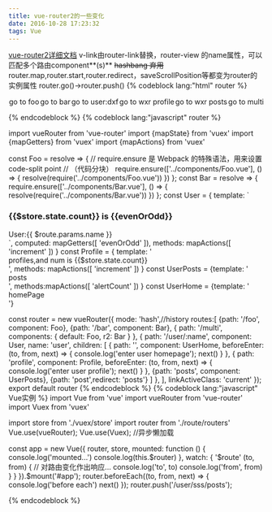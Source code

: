 ```yaml
---
title: vue-router2的一些变化
date: 2016-10-28 17:23:32
tags: Vue
---
```

[vue-router2详细文档](http://router.vuejs.org/zh-cn/index.html)
v-link由router-link替换，router-view 的name属性，可以匹配多个路由component**(s)**
~~hashbang 弃用~~
router.map,router.start,router.redirect，saveScrollPosition等都变为router的实例属性
router.go()->router.push()
{% codeblock lang:"html" router %}
<p style="display: flex;justify-content:space-around;
    align-items:center;flex-flow:row wrap;align-content:flex-start;">
    <router-link to="/foo">go to foo</router-link>
    <router-link to="/bar">go to bar</router-link>
    <router-link to="/user/dxf">go to user:dxf</router-link>
    <router-link to="/user/wxr/profile">go to wxr profile</router-link>
    <router-link to="/user/wxr/posts">go to wxr posts</router-link>
    <router-link to="/multi">go to multi</router-link>
  </p>
  <transition name="fade" mode="out-in">
    <keep-alive>
      <router-view name="default"></router-view>
      <router-view name="r2"></router-view>
    </keep-alive>
  </transition>
{% endcodeblock %}
<!--more-->
{% codeblock lang:"javascript" router %}

import vueRouter from 'vue-router'
import {mapState} from 'vuex'
import {mapGetters} from 'vuex'
import {mapActions} from 'vuex'

const Foo = resolve => {
  // require.ensure 是 Webpack 的特殊语法，用来设置 code-split point
  // （代码分块）
  require.ensure(['../components/Foo.vue'], () => {
    resolve(require('../components/Foo.vue'))
  })
};
const Bar = resolve => {
  require.ensure(['../components/Bar.vue'], () => {
    resolve(require('../components/Bar.vue'))
  })
};
const User = {
  template: `<section>
  <h3>{{$store.state.count}} is {{evenOrOdd}}</h3>
  <div @click="increment">User:{{ $route.params.name }}</div>
  <router-view></router-view>
</section>`,
  computed: mapGetters([
    'evenOrOdd'
  ]),
  methods: mapActions([
    'increment'
  ])
}
const Profile = {
  template: '<div @click="increment">profiles,and num is {{$store.state.count}}</div>',
  methods: mapActions([
    'increment'
  ])
}
const UserPosts = {template: '<div @click="alertCount">posts</div>',
  methods:mapActions([
    'alertCount'
  ])
}
const UserHome = {template: '<div>homePage</div>'}


const router = new vueRouter({
  mode: 'hash',//history
  routes:[
    {path: '/foo', component: Foo},
    {path: '/bar', component: Bar},
    {
      path: '/multi', components: {
      default: Foo,
      r2: Bar
      }
    },
    {
      path: '/user/:name', component: User, name: 'user',
      children: [
        {
          path: '', component: UserHome,
          beforeEnter: (to, from, next) => {
            console.log('enter user homepage');
            next()
          }
        },
        {
          path: 'profile', component: Profile,
          beforeEnter: (to, from, next) => {
            console.log('enter user profile');
            next()
          }
        },
        {path: 'posts', component: UserPosts},
        {path: 'post',redirect: 'posts'}
      ]
    },
  ],
  linkActiveClass: 'current'
});
export default router
{% endcodeblock %}
{% codeblock lang:"javascript" Vue实例 %}
import  Vue from 'vue'
import vueRouter from 'vue-router'
import Vuex from 'vuex'

import store from './vuex/store'
import router from './route/routers'
Vue.use(vueRouter);
Vue.use(Vuex);
//异步懒加载

const app = new Vue({
  router,
  store,
  mounted: function () {
    console.log('mounted...')
    console.log(this.$router)
  },
  watch: {
    '$route' (to, from) {
      // 对路由变化作出响应...
      console.log('to', to)
      console.log('from', from)
    }
  }
}).$mount('#app');
router.beforeEach((to, from, next) => {
  console.log('before each')
  next()
});
router.push('/user/sss/posts');

{% endcodeblock %}